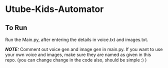 ﻿# Utube-Kids-Automator

## To Run

Run the Main.py, after entering the details in voice.txt and images.txt.

**_NOTE:_** Comment out voice gen and image gen in main.py. If you want to use your own voice and images, make sure they are named as given in this repo. (you can change change in the code also, should be simple :) )
